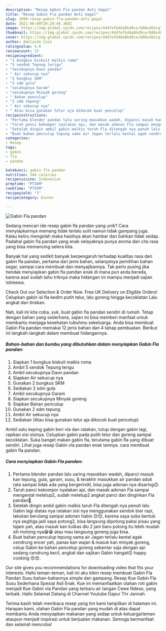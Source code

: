 ```yaml
---
description: "Resep Gabin Fla pandan Anti Gagal"
title: "Resep Gabin Fla pandan Anti Gagal"
slug: 1698-resep-gabin-fla-pandan-anti-gagal
date: 2021-06-09T20:29:04.368Z
image: https://img-global.cpcdn.com/recipes/4447efb48a8bd9ce/680x482cq70/gabin-fla-pandan-foto-resep-utama.jpg
thumbnail: https://img-global.cpcdn.com/recipes/4447efb48a8bd9ce/680x482cq70/gabin-fla-pandan-foto-resep-utama.jpg
cover: https://img-global.cpcdn.com/recipes/4447efb48a8bd9ce/680x482cq70/gabin-fla-pandan-foto-resep-utama.jpg
author: Adelaide Cain
ratingvalue: 4.6
reviewcount: 15
recipeingredient:
- "1 bungkus biskuit malkis roma"
- "5 sendok Tepung terigu"
- "secukupnya Daun pandan"
- " Air sekucup nya"
- "2 bungkus SKM"
- "2 sdm gula"
- "secukupnya Garam"
- "secukupnya Minyak goreng"
- " Bahan penculup"
- "2 sdm tepung"
- " Air sekucup nya"
- " Atau bisa gunakan telur aja dikocok buat pencelup"
recipeinstructions:
- "Pertama blender pandan lalu saring masukkan wadah, dipanci masuk kan tepung, gula, garam, susu, &amp; terakhir masukkan air pandan aduk rata sampai tidak ada yang bergerindil, bisa juga adonan nya disaring😊."
- "Taruh panci kekompor nyalakan api, dan masak adonan Fla sampai mengental meletup2, sudah meletup2 angkat panci dan dinginkan Fla pandan🙂."
- "Setelah dingin ambil gabin malkis taruh Fla ditengah nya penuh lalu Gabin lagi diatas nya ratakan sisi nya menggunakan sendok biar rapi, lakukan berulang sampai adonan habis 😊😊, karena saya suka bentuk nya segitiga jadi saya potong2, bisa langsung dipotong pakai pisau yang tajam yah, atau masuk kan kulkas dlu 2 jam baru potong itu lebih mudah sih motong nya😁😁 atau mau langsung goreng juga bisa."
- "Buat bahan penculup tepung sama air Jagan terlalu kental agak cendrung encer yah, panas kan wajan &amp; masuk kan minyak goreng, celup Gabin ke bahan pencelup goreng sebentar saja dengan api sedang cendrung kecil, angkat dan sajikan Gabin hangat😊 happy cooking 😍😍."
categories:
- Resep
tags:
- gabin
- fla
- pandan

katakunci: gabin fla pandan 
nutrition: 244 calories
recipecuisine: Indonesian
preptime: "PT34M"
cooktime: "PT45M"
recipeyield: "1"
recipecategory: Dinner

---
```



![Gabin Fla pandan](https://img-global.cpcdn.com/recipes/4447efb48a8bd9ce/680x482cq70/gabin-fla-pandan-foto-resep-utama.jpg)

Sedang mencari ide resep gabin fla pandan yang unik? Cara menyiapkannya memang tidak terlalu sulit namun tidak gampang juga. Kalau keliru mengolah maka hasilnya akan hambar dan bahkan tidak sedap. Padahal gabin fla pandan yang enak selayaknya punya aroma dan cita rasa yang bisa memancing selera kita.

Banyak hal yang sedikit banyak berpengaruh terhadap kualitas rasa dari gabin fla pandan, pertama dari jenis bahan, selanjutnya pemilihan bahan segar, sampai cara membuat dan menyajikannya. Tak perlu pusing jika hendak menyiapkan gabin fla pandan enak di mana pun anda berada, karena asal sudah tahu triknya maka hidangan ini mampu menjadi sajian istimewa.

Check Out our Selection &amp; Order Now. Free UK Delivery on Eligible Orders! Celupkan gabin isi fla kedlm putih telur, lalu goreng hingga kecoklatan Lalu angkat dan tiriskan.


Nah, kali ini kita coba, yuk, buat gabin fla pandan sendiri di rumah. Tetap dengan bahan yang sederhana, sajian ini bisa memberi manfaat untuk membantu menjaga kesehatan tubuhmu sekeluarga. Anda bisa membuat Gabin Fla pandan memakai 12 jenis bahan dan 4 tahap pembuatan. Berikut ini langkah-langkah dalam membuat hidangannya.

<!--inarticleads1-->

##### Bahan-bahan dan bumbu yang dibutuhkan dalam menyiapkan Gabin Fla pandan:

1. Siapkan 1 bungkus biskuit malkis roma
1. Ambil 5 sendok Tepung terigu
1. Ambil secukupnya Daun pandan
1. Siapkan  Air sekucup nya
1. Gunakan 2 bungkus SKM
1. Sediakan 2 sdm gula
1. Ambil secukupnya Garam
1. Siapkan secukupnya Minyak goreng
1. Siapkan  Bahan penculup
1. Gunakan 2 sdm tepung
1. Ambil  Air sekucup nya
1. Sediakan  (Atau bisa gunakan telur aja dikocok buat pencelup)


Ambil satu keping gabin beri vla dan ratakan, tutup dengan gabin lagi, rapikan sisi sisinya. Celupkan gabin pada putih telur dan goreng sampai kecoklatan. Suka banget makan gabin fla, terutama gabin fla yang dibuat sendiri. Lihat juga resep Gabin vla pandan enak lainnya. cara membuat gabin fla pandan. 

<!--inarticleads2-->

##### Cara menyiapkan Gabin Fla pandan:

1. Pertama blender pandan lalu saring masukkan wadah, dipanci masuk kan tepung, gula, garam, susu, &amp; terakhir masukkan air pandan aduk rata sampai tidak ada yang bergerindil, bisa juga adonan nya disaring😊.
1. Taruh panci kekompor nyalakan api, dan masak adonan Fla sampai mengental meletup2, sudah meletup2 angkat panci dan dinginkan Fla pandan🙂.
1. Setelah dingin ambil gabin malkis taruh Fla ditengah nya penuh lalu Gabin lagi diatas nya ratakan sisi nya menggunakan sendok biar rapi, lakukan berulang sampai adonan habis 😊😊, karena saya suka bentuk nya segitiga jadi saya potong2, bisa langsung dipotong pakai pisau yang tajam yah, atau masuk kan kulkas dlu 2 jam baru potong itu lebih mudah sih motong nya😁😁 atau mau langsung goreng juga bisa.
1. Buat bahan penculup tepung sama air Jagan terlalu kental agak cendrung encer yah, panas kan wajan &amp; masuk kan minyak goreng, celup Gabin ke bahan pencelup goreng sebentar saja dengan api sedang cendrung kecil, angkat dan sajikan Gabin hangat😊 happy cooking 😍😍.


Our site gives you recommendations for downloading video that fits your interests. Hallo teman-teman, kali ini aku bikin resep membuat Gabin Fla Pandan Susu bahan-bahannya simple dan gampang. Resep Kue Gabin Fla Susu Sederhana Spesial Asli Enak. Kue ini memanfaatkan olahan roti gabin menjadi Kue Gabin vla Pandan yang terbaru air tangan Cewe Ndeso, yang terbaik. Hallo Selamat Datang di Channel Youtube Dapur Thr Jannah. 

Terima kasih telah membaca resep yang tim kami tampilkan di halaman ini. Harapan kami, olahan Gabin Fla pandan yang mudah di atas dapat membantu Anda menyiapkan makanan yang sedap untuk keluarga/teman ataupun menjadi inspirasi untuk berjualan makanan. Semoga bermanfaat dan selamat mencoba!
